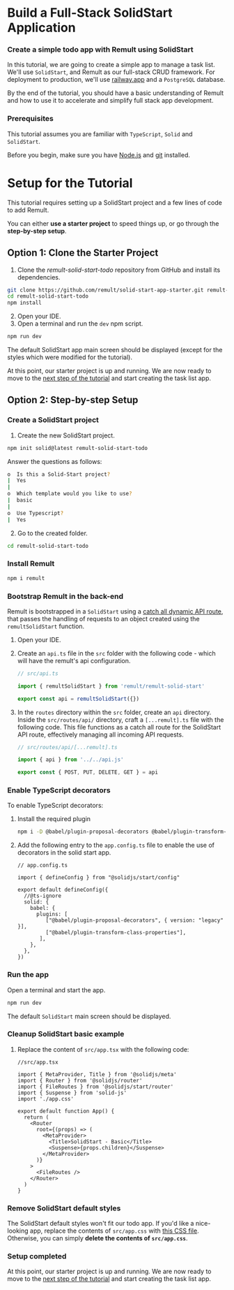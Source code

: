 # Build a Full-Stack SolidStart Application

### Create a simple todo app with Remult using SolidStart

In this tutorial, we are going to create a simple app to manage a task list. We'll use `SolidStart`, and Remult as our full-stack CRUD framework. For deployment to production, we'll use [railway.app](https://railway.app/) and a `PostgreSQL` database.

By the end of the tutorial, you should have a basic understanding of Remult and how to use it to accelerate and simplify full stack app development.

### Prerequisites

This tutorial assumes you are familiar with `TypeScript`, `Solid` and `SolidStart`.

Before you begin, make sure you have [Node.js](https://nodejs.org) and [git](https://git-scm.com/) installed. <!-- consider specifying Node minimum version with npm -->

# Setup for the Tutorial

This tutorial requires setting up a SolidStart project and a few lines of code to add Remult.

You can either **use a starter project** to speed things up, or go through the **step-by-step setup**.

## Option 1: Clone the Starter Project

1. Clone the _remult-solid-start-todo_ repository from GitHub and install its dependencies.

```sh
git clone https://github.com/remult/solid-start-app-starter.git remult-solid-start-todo
cd remult-solid-start-todo
npm install
```

2. Open your IDE.
3. Open a terminal and run the `dev` npm script.

```sh
npm run dev
```

The default SolidStart app main screen should be displayed (except for the styles which were modified for the tutorial).

At this point, our starter project is up and running. We are now ready to move to the [next step of the tutorial](./entities.md) and start creating the task list app.

## Option 2: Step-by-step Setup

### Create a SolidStart project

1. Create the new SolidStart project.

```sh
npm init solid@latest remult-solid-start-todo
```

Answer the questions as follows:

```sh
o  Is this a Solid-Start project?
|  Yes
|
o  Which template would you like to use?
|  basic
|
o  Use Typescript?
|  Yes
```

2. Go to the created folder.

```sh
cd remult-solid-start-todo
```

### Install Remult

```sh
npm i remult
```

### Bootstrap Remult in the back-end

Remult is bootstrapped in a `SolidStart` using a [catch all dynamic API route](https://start.solidjs.com/core-concepts/routing#catch-all-routes), that passes the handling of requests to an object created using the `remultSolidStart` function.

1. Open your IDE.

2. Create an `api.ts` file in the `src` folder with the following code - which will have the remult's api configuration.

   ```ts
   // src/api.ts

   import { remultSolidStart } from 'remult/remult-solid-start'

   export const api = remultSolidStart({})
   ```

3. In the `routes` directory within the `src` folder, create an `api` directory. Inside the `src/routes/api/` directory, craft a `[...remult].ts` file with the following code. This file functions as a catch all route for the SolidStart API route, effectively managing all incoming API requests.

   ```ts
   // src/routes/api/[...remult].ts

   import { api } from '../../api.js'

   export const { POST, PUT, DELETE, GET } = api
   ```

### Enable TypeScript decorators

To enable TypeScript decorators:

1. Install the required plugin
   ```sh
   npm i -D @babel/plugin-proposal-decorators @babel/plugin-transform-class-properties
   ```
2. Add the following entry to the `app.config.ts` file to enable the use of decorators in the solid start app.

   ```ts{6-14}
   // app.config.ts

   import { defineConfig } from "@solidjs/start/config"

   export default defineConfig({
     //@ts-ignore
     solid: {
       babel: {
         plugins: [
            ["@babel/plugin-proposal-decorators", { version: "legacy" }],
            ["@babel/plugin-transform-class-properties"],
          ],
       },
     },
   })
   ```

### Run the app

Open a terminal and start the app.

```sh
npm run dev
```

The default `SolidStart` main screen should be displayed.

### Cleanup SolidStart basic example

1. Replace the content of `src/app.tsx` with the following code:

   ```tsx
   //src/app.tsx

   import { MetaProvider, Title } from '@solidjs/meta'
   import { Router } from '@solidjs/router'
   import { FileRoutes } from '@solidjs/start/router'
   import { Suspense } from 'solid-js'
   import './app.css'

   export default function App() {
     return (
       <Router
         root={(props) => (
           <MetaProvider>
             <Title>SolidStart - Basic</Title>
             <Suspense>{props.children}</Suspense>
           </MetaProvider>
         )}
       >
         <FileRoutes />
       </Router>
     )
   }
   ```

### Remove SolidStart default styles

The SolidStart default styles won't fit our todo app. If you'd like a nice-looking app, replace the contents of `src/app.css` with [this CSS file](https://raw.githubusercontent.com/remult/solid-start-app-starter/main/src/src/app.css). Otherwise, you can simply **delete the contents of `src/app.css`**.

### Setup completed

At this point, our starter project is up and running. We are now ready to move to the [next step of the tutorial](./entities.md) and start creating the task list app.

